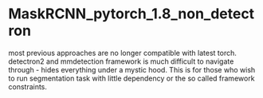 # MaskRCNN_pytorch_1.8_non_detectron

most previous approaches are no longer compatible with latest torch.
detectron2 and mmdetection framework is much difficult to navigate through - hides everything under a mystic hood. 
This is for those who wish to run segmentation task with little dependency or the so called framework constraints.
